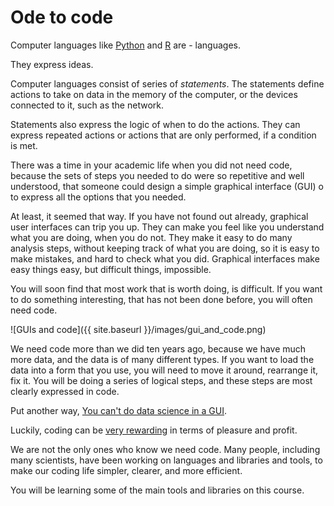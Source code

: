 # Ode to code

Computer languages like [Python](https://python.org) and
[R](https://r-project.org) are \- languages.

They express ideas.

Computer languages consist of series of *statements*.  The statements define
actions to take on data in the memory of the computer, or the devices
connected to it, such as the network.

Statements also express the logic of when to do the actions.
They can express repeated actions or actions that are only
performed, if a condition is met.

There was a time in your academic life when you did not need
code, because the sets of steps you needed to do were so
repetitive and well understood, that someone could design
a simple graphical interface (GUI) o to express all the options
that you needed.

At least, it seemed that way.  If you have not found out
already, graphical user interfaces can trip you up.  They can
make you feel like you understand what you are doing, when you
do not.  They make it easy to do many analysis steps, without
keeping track of what you are doing, so it is easy to make
mistakes, and hard to check what you did.  Graphical interfaces
make easy things easy, but difficult things, impossible.

You will soon find that most work that is worth doing, is
difficult.  If you want to do something interesting, that has
not been done before, you will often need code.

![GUIs and code]({{ site.baseurl }}/images/gui_and_code.png)

We need code more than we did ten years ago, because we have
much more data, and the data is of many different types.  If
you want to load the data into a form that you use, you will
need to move it around, rearrange it, fix it. You will be doing
a series of logical steps, and these steps are most clearly
expressed in code.

Put another way, [You can't do data science in a
GUI](https://www.youtube.com/watch?v=cpbtcsGE0OA).

Luckily, coding can be [very
rewarding](http://asterisk.dynevor.org/joys-of-craft.html) in
terms of pleasure and profit.

We are not the only ones who know we need code.  Many people,
including many scientists, have been working on languages and
libraries and tools, to make our coding life simpler, clearer,
and more efficient.

You will be learning some of the main tools and libraries on this course.
